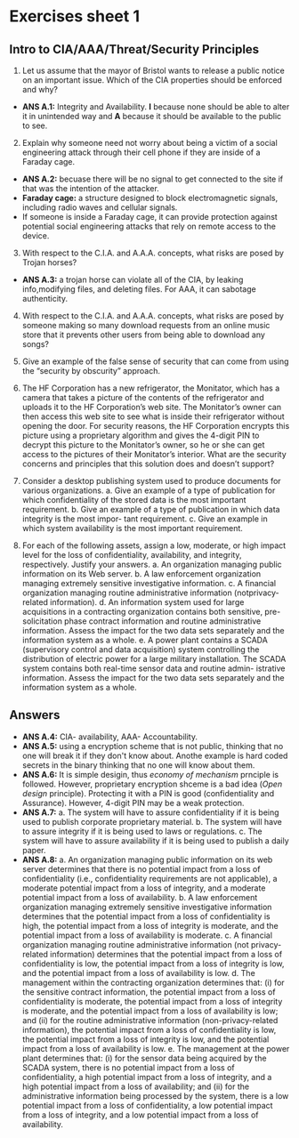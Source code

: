 # Exercises sheet 1

## Intro to CIA/AAA/Threat/Security Principles
1. Let us assume that the mayor of Bristol wants to release a public notice on an important issue. Which of the CIA properties should be enforced and why?

- **ANS A.1:** Integrity and Availability. **I** because none should be able to alter it in unintended way and **A** because it should be available to the public to see.

  
2. Explain why someone need not worry about being a victim of a social engineering attack through their cell phone if they are inside of a Faraday cage.

- **ANS A.2:** becuase there will be no signal to get connected to the site if that was the intention of the attacker.
- **Faraday cage:** a structure designed to block electromagnetic signals, including radio waves and cellular signals.
- If someone is inside a Faraday cage, it can provide protection against potential social engineering attacks that rely on remote access to the device.


3. With respect to the C.I.A. and A.A.A. concepts, what risks are posed by Trojan horses?
- **ANS A.3:** a trojan horse can violate all of the CIA, by leaking info,modifying files, and deleting files. For AAA, it can sabotage authenticity.

  
4. With respect to the C.I.A. and A.A.A. concepts, what risks are posed by someone making so many download requests from an online music store that it prevents other users from being able to download any songs?
	
5. Give an example of the false sense of security that can come from using the “security by obscurity” approach.

6. The HF Corporation has a new refrigerator, the Monitator, which has a camera that takes a picture of the contents of the refrigerator and uploads it to the HF Corporation’s web site. The Monitator’s owner can then access this web site to see what is inside their refrigerator without opening the door. For security reasons, the HF Corporation encrypts this picture using a proprietary algorithm and gives the 4-digit PIN to decrypt this picture to the Monitator’s owner, so he or she can get access to the pictures of their Monitator’s interior. What are the security concerns and principles that this solution does and doesn’t support?
7. Consider a desktop publishing system used to produce documents for various organizations.
a. Give an example of a type of publication for which confidentiality of the stored data is the most important requirement.
b. Give an example of a type of publication in which data integrity is the most impor- tant requirement.
c. Give an example in which system availability is the most important requirement.

8. For each of the following assets, assign a low, moderate, or high impact level for the loss of confidentiality, availability, and integrity, respectively. Justify your answers. 
a. An organization managing public information on its Web server.
b. A law enforcement organization managing extremely sensitive investigative information.
c. A financial organization managing routine administrative information (notprivacy-related information).
d. An information system used for large acquisitions in a contracting organization contains both sensitive, pre-solicitation phase contract information and routine administrative information. Assess the impact for the two data sets separately and the information system as a whole.
e. A power plant contains a SCADA (supervisory control and data acquisition) system controlling the distribution of electric power for a large military installation. The SCADA system contains both real-time sensor data and routine admin- istrative information. Assess the impact for the two data sets separately and the information system as a whole.


## Answers


- **ANS A.4:** CIA- availability, AAA- Accountability.
- **ANS A.5:** using a encryption scheme that is not public, thinking that no one will break it if they don't know about. Anothe example is hard coded secrets in the binary thinking that no one will know about them.
- **ANS A.6:** It is simple desigin, thus *economy of mechanism* prnciple is followed. However, proprietary encryption shceme is a bad idea (*Open design* principle). Protecting it with a PIN is good (confidentiality and Assurance). However, 4-digit PIN may be a weak protection.
- **ANS A.7:** a. The system will have to assure confidentiality if it is being used to publish corporate proprietary material.
b. The system will have to assure integrity if it is being used to laws or regulations.
c. The system will have to assure availability if it is being used to publish a daily paper.
- **ANS A.8:** a. An organization managing public information on its web server determines that there is no potential impact from a loss of confidentiality (i.e., confidentiality requirements are not applicable), a moderate potential impact from a loss of integrity, and a moderate potential impact from a loss of availability.
b. A law enforcement organization managing extremely sensitive investigative information determines that the potential impact from a loss of confidentiality is high, the potential impact from a loss of integrity is moderate, and the potential impact from a loss of availability is moderate.
c. A financial organization managing routine administrative information (not privacy-related information) determines that the potential impact from a loss of confidentiality is low, the potential impact from a loss of integrity is low, and the potential impact from a loss of availability is low.
d. The management within the contracting organization determines that: (i) for the sensitive contract information, the potential impact from a loss of confidentiality is moderate, the potential impact from a loss of integrity is moderate, and the potential impact from a loss of availability is low; and (ii) for the routine administrative information (non-privacy-related information), the potential impact from a loss of confidentiality is low, the potential impact from a loss of integrity is low, and the potential impact from a loss of availability is low.
e. The management at the power plant determines that: (i) for the sensor data being acquired by the SCADA system, there is no potential impact from a loss of confidentiality, a high potential impact from a loss of integrity, and a high potential impact from a loss of availability; and (ii) for the administrative information being processed by the system, there is a low potential impact from a loss of confidentiality, a low potential impact from a loss of integrity, and a low potential impact from a loss of availability. 

